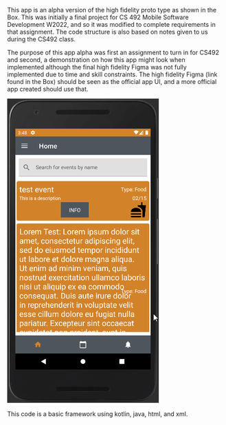 This app is an alpha version of the high fidelity proto type as shown in the Box.
This was initially a final project for CS 492 Mobile Software Development W2022, and so it was modified to complete requirements in that assignment. The code structure is also based on notes given to us during the CS492 class.

The purpose of this app alpha was first an assignment to turn in for CS492 and second, a demonstration on how this app might look when implemented although the final high fidelity Figma was not fully implemented due to time and skill constraints. The high fidelity Figma (link found in the Box) should be seen as the official app UI, and a more official app created should use that.

![](https://raw.githubusercontent.com/Curthaldor/Mobile-Weather-Calendar-App/main/showcase1.gif)

This code is a basic framework using kotlin, java, html, and xml. 
